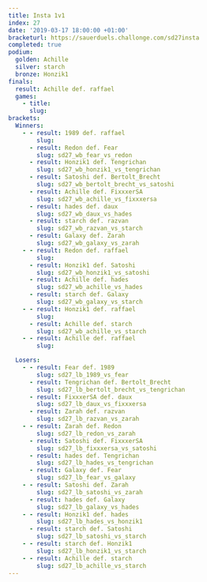 ```yaml
---
title: Insta 1v1
index: 27
date: '2019-03-17 18:00:00 +01:00'
bracketurl: https://sauerduels.challonge.com/sd27insta
completed: true
podium:
  golden: Achille
  silver: starch
  bronze: Honzik1
finals:
  result: Achille def. raffael
  games:
    - title: 
      slug: 
brackets:
  Winners:
    - - result: 1989 def. raffael
        slug: 
      - result: Redon def. Fear
        slug: sd27_wb_fear_vs_redon
      - result: Honzik1 def. Tengrichan
        slug: sd27_wb_honzik1_vs_tengrichan
      - result: Satoshi def. Bertolt_Brecht
        slug: sd27_wb_bertolt_brecht_vs_satoshi
      - result: Achille def. FixxxerSA
        slug: sd27_wb_achille_vs_fixxxersa
      - result: hades def. daux
        slug: sd27_wb_daux_vs_hades
      - result: starch def. razvan
        slug: sd27_wb_razvan_vs_starch
      - result: Galaxy def. Zarah
        slug: sd27_wb_galaxy_vs_zarah
    - - result: Redon def. raffael
        slug: 
      - result: Honzik1 def. Satoshi
        slug: sd27_wb_honzik1_vs_satoshi
      - result: Achille def. hades
        slug: sd27_wb_achille_vs_hades
      - result: starch def. Galaxy
        slug: sd27_wb_galaxy_vs_starch
    - - result: Honzik1 def. raffael
        slug: 
      - result: Achille def. starch
        slug: sd27_wb_achille_vs_starch
    - - result: Achille def. raffael
        slug: 

  Losers:
    - - result: Fear def. 1989
        slug: sd27_lb_1989_vs_fear
      - result: Tengrichan def. Bertolt_Brecht
        slug: sd27_lb_bertolt_brecht_vs_tengrichan
      - result: FixxxerSA def. daux
        slug: sd27_lb_daux_vs_fixxxersa
      - result: Zarah def. razvan
        slug: sd27_lb_razvan_vs_zarah
    - - result: Zarah def. Redon
        slug: sd27_lb_redon_vs_zarah
      - result: Satoshi def. FixxxerSA
        slug: sd27_lb_fixxxersa_vs_satoshi
      - result: hades def. Tengrichan
        slug: sd27_lb_hades_vs_tengrichan
      - result: Galaxy def. Fear
        slug: sd27_lb_fear_vs_galaxy
    - - result: Satoshi def. Zarah
        slug: sd27_lb_satoshi_vs_zarah
      - result: hades def. Galaxy
        slug: sd27_lb_galaxy_vs_hades
    - - result: Honzik1 def. hades
        slug: sd27_lb_hades_vs_honzik1
      - result: starch def. Satoshi
        slug: sd27_lb_satoshi_vs_starch
    - - result: starch def. Honzik1
        slug: sd27_lb_honzik1_vs_starch
    - - result: Achille def. starch
        slug: sd27_lb_achille_vs_starch
---
```

